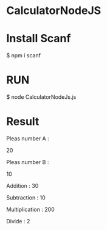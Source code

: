 # CalculatorNodeJS


# Install Scanf

$ npm i scanf

# RUN

$ node CalculatorNodeJs.js

# Result

Pleas number A :

20

Pleas number B :

10

Addition : 30

Subtraction : 10

Multiplication : 200

Divide : 2
